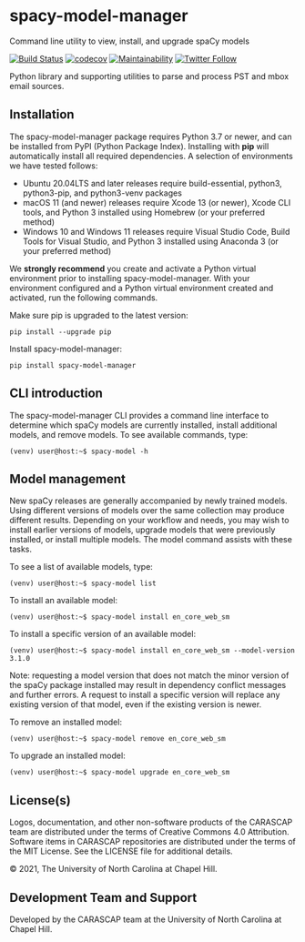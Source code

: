 # spacy-model-manager

Command line utility to view, install, and upgrade spaCy models

[![Build Status](https://github.com/carascap/spacy-model-manager/actions/workflows/test_suite.yml/badge.svg?branch=main)](https://github.com/carascap/spacy-model-manager/actions/workflows/test_suite.yml?query=branch%3Amain)
[![codecov](https://codecov.io/gh/carascap/spacy-model-manager/branch/main/graph/badge.svg)](https://codecov.io/gh/carascap/spacy-model-manager)
[![Maintainability](https://api.codeclimate.com/v1/badges/2877a5b2baf2db9ce50b/maintainability)](https://codeclimate.com/github/carascap/spacy-model-manager/maintainability)
[![Twitter Follow](https://img.shields.io/twitter/follow/carascap.svg?style=social&label=Follow)](https://twitter.com/carascap)

Python library and supporting utilities to parse and process PST and mbox email sources.

## Installation

The spacy-model-manager package requires Python 3.7 or newer, and can be installed from PyPI (Python Package Index). Installing with **pip** will automatically install all required dependencies. A selection of environments we have tested follows:

*   Ubuntu 20.04LTS and later releases require build-essential, python3, python3-pip, and python3-venv packages
*   macOS 11 (and newer) releases require Xcode 13 (or newer), Xcode CLI tools, and Python 3 installed using Homebrew (or your preferred method)
*   Windows 10 and Windows 11 releases require Visual Studio Code, Build Tools for Visual Studio, and Python 3 installed using Anaconda 3 (or your preferred method)

We **strongly recommend** you create and activate a Python virtual environment prior to installing spacy-model-manager. With your environment configured and a Python virtual environment created and activated, run the following commands.

Make sure pip is upgraded to the latest version:
```shell
pip install --upgrade pip
```

Install spacy-model-manager:
```shell
pip install spacy-model-manager
```

## CLI introduction

The spacy-model-manager CLI provides a command line interface to determine which spaCy models are currently installed, install additional models, and remove models. To see available commands, type:

```shell
(venv) user@host:~$ spacy-model -h
```

## Model management

New spaCy releases are generally accompanied by newly trained models. Using different versions of models over the same collection may produce different results. Depending on your workflow and needs, you may wish to install earlier versions of models, upgrade models that were previously installed, or install multiple models. The model command assists with these tasks.

To see a list of available models, type:

```shell
(venv) user@host:~$ spacy-model list
```

To install an available model:

```shell
(venv) user@host:~$ spacy-model install en_core_web_sm
```

To install a specific version of an available model:

```shell
(venv) user@host:~$ spacy-model install en_core_web_sm --model-version 3.1.0
```

Note: requesting a model version that does not match the minor version of the spaCy package installed may result in dependency conflict messages and further errors. A request to install a specific version will replace any existing version of that model, even if the existing version is newer.

To remove an installed model:

```shell
(venv) user@host:~$ spacy-model remove en_core_web_sm
```

To upgrade an installed model:

```shell
(venv) user@host:~$ spacy-model upgrade en_core_web_sm
```

## License(s)

Logos, documentation, and other non-software products of the CARASCAP team are distributed under the terms of Creative Commons 4.0 Attribution. Software items in CARASCAP repositories are distributed under the terms of the MIT License. See the LICENSE file for additional details.

&copy; 2021, The University of North Carolina at Chapel Hill.

## Development Team and Support

Developed by the CARASCAP team at the University of North Carolina at Chapel Hill.

